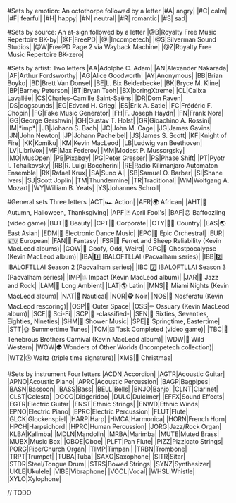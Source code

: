 #Sets by emotion:
An octothorpe followed by a letter
|\#A| angry|
|\#C| calm|
|\#F| fearful|
|\#H| happy|
|\#N| neutral|
|\#R| romantic|
|\#S| sad|

#Sets by source:
An at-sign followed by a letter
|@B|Royalty Free Music Repertoire BK-by|
|@F|FreePD|
|@I|Incompetech|
|@S|Silverman Sound Studios|
|@W|FreePD Page 2 via Wayback Machine|
|@Z|Royalty Free Music Repertoire BK-zero|

#Sets by artist:
Two letters
|AA|Adolphe C. Adam|
|AN|Alexander Nakarada|
|AF|Arthur Fordsworthy|
|AG|Alice Goodworth|
|AY|Anonymous|
|BB|Brian Boyko|
|BD|Brett Van Donsel|
|BE|L. Bix Beiderbecke|
|BK|Bryce M. Kline|
|BP|Barney Peterson|
|BT|Bryan Teoh|
|BX|boringXtreme|
|CL|Calixa Lavallée|
|CS|Charles-Camille Saint-Saëns|
|DR|Dom Raven|
|DS|dogsounds|
|EG|Edvard H. Grieg|
|ES|Erik A. Satie|
|FC|Frédéric F. Chopin|
|FG|Fake Music Generator|
|FH|F. Joseph Haydn|
|FN|Frank Nora|
|GG|George Gershwin|
|GH|Gustav T. Holst|
|GR|Gioachino A. Rossini|
|IM|\*imp\*|
|JB|Johann S. Bach|
|JC|John M. Cage|
|JG|James Gavins|
|JN|John Newton|
|JP|Johann Pachelbel|
|JS|James S. Scott|
|KF|Knight of Fire|
|KK|Komiku|
|KM|Kevin MacLeod|
|LB|Ludwig van Beethoven|
|LV|LibriVox|
|MF|Max Federov|
|MM|Modest P. Mussorgsky|
|MO|MusOpen|
|PB|Pixabay|
|PG|Peter Gresser|
|PS|Phase Shift|
|PT|Pyotr I. Tchaikovsky|
|RB|R. Luigi Boccherini|
|RE|Radio Kilimanjaro Automaton Ensemble|
|RK|Rafael Krux|
|SA|Suno AI|
|SB|Samuel O. Barber|
|SI|Shane Ivers|
|SJ|Scott Joplin|
|TM|Thundermine|
|TR|Traditional|
|WM|Wolfgang A. Mozart|
|WY|William B. Yeats|
|YS|Johannes Schroll|

#General sets
Three letters
|ACT|🏎️ Action|
|AFR|🌍 African|
|AHT|🍂 Autumn, Halloween, Thanksgiving|
|APF|🃏 April Fool's|
|BAF|😕 Baffoozling (video game)
|BUT|💠 Beauty|
|CPT|🏢 Corporate|
|CTY|🧑‍🌾 Country|
|EAS|🌏 East Asian|
|EDM|🔋 Electronic Dance Music|
|EPO|🎻 Epic Orchestral|
|EUR|🇪🇺 European|
|FAN|🧙 Fantasy|
|FSR|🐑 Ferret and Sheep Reliability (Kevin MacLeod albums)|
|GOW|🤪 Goofy, Odd, Weird|
|GPC|👻 Ghostpocalypse (Kevin MacLeod album)|
|IBA|1️⃣ IBALOFTLLAI (Pacvalham series)|
|IBB|2️⃣ IBALOFTLLAI Season 2 (Pacvalham series)|
|IBC|3️⃣ IBALOFTLLAI Season 3 (Pacvalham series)|
|IMP|💥 Impact (Kevin MacLeod album)|
|JAR|🎸 Jazz and Rock|
|LAM|🧘 Long Ambient|
|LAT|🌎 Latin|
|MNS|🌆 Miami Nights (Kevin MacLeod album)|
|NAT|🚢 Nautical|
|NOR|🕵️ Noir|
|NOS|🧛 Nosferatu (Kevin MacLeod rescoring)|
|OSP|🚀 Outer Space|
|OSS|⚰️ Ossuary (Kevin MacLeod album)|
|SCF|🧪 Sci-Fi|
|SCP|🔐 -classified-|
|SEN|📅 Sixties, Seventies, Eighties, Nineties|
|SHM|🚿 Shower Music|
|SPE|🌸 Springtime, Eastertime|
|STT|🌞 Summertime Tunes|
|TCM|☑️ Task Completed (video game)|
|TBC|🎪 Tenebrous Brothers Carnival (Kevin MacLeod album)|
|WDW|🤠 Wild Western|
|WOW|👽 Wonders of Other Worlds (Incompetech collection)|
|WTZ|🕒 Waltz (triple time signature)|
|XMS|🎄 Christmas|

#Sets by instrument
Four letters
|ACDN|Accordion|
|AGTR|Acoustic Guitar|
|APNO|Acoustic Piano|
|APRC|Acoustic Percussion|
|BAGP|Bagpipes|
|BASN|Bassoon|
|BASS|Bass|
|BELL|Bells|
|BNJO|Banjo|
|CLNT|Clarinet|
|CLST|Celesta|
|DGOO|Didgeridoo|
|DULC|Dulcimer|
|EFFX|Sound Effects|
|EGTR|Electric Guitar|
|ENST|Ethnic Strings|
|ENWD|Ethnic Winds|
|EPNO|Electric Piano|
|EPRC|Electric Percussion|
|FLUT|Flute|
|GLCK|Glockenspiel|
|HARP|Harp|
|HMCA|Harmonica|
|HORN|French Horn|
|HPCH|Harpsichord|
|HPRC|Human Percussion|
|JORG|Jazz/Rock Organ|
|KLBA|Kalimba|
|MDLN|Mandolin|
|MRBA|Marimba|
|MUTE|Muted Brass|
|MUBX|Music Box|
|OBOE|Oboe|
|PLFT|Pan Flute|
|PIZZ|Pizzicato Strings|
|PORG|Pipe/Church Organ|
|TIMP|Timpani|
|TRBN|Trombone|
|TRPT|Trumpet|
|TUBA|Tuba|
|SAXO|Saxophone|
|SITR|Sitar|
|STDR|Steel/Tongue Drum|
|STRS|Bowed Strings|
|SYNZ|Synthesizer|
|UKLE|Ukulele|
|VIBE|Vibraphone|
|VOCL|Vocal|
|WHSL|Whistle|
|XYLO|Xylophone|

// TODO
